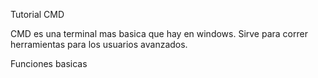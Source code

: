 Tutorial CMD

CMD es una terminal mas basica que hay en windows.
Sirve para correr herramientas para los usuarios avanzados.

Funciones basicas

